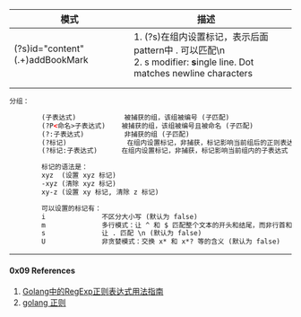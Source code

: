 

| 模式                             | 描述                                                         |      |
| -------------------------------- | ------------------------------------------------------------ | ---- |
| (?s)id="content" (.+)addBookMark | 1. (?s)在组内设置标记，表示后面pattern中 . 可以匹配\n<br />2. s modifier: **s**ingle line. Dot matches newline characters |      |
|                                  |                                                              |      |
|                                  |                                                              |      |



```html
分组：

        (子表达式)            被捕获的组，该组被编号 (子匹配)
        (?P<命名>子表达式)    被捕获的组，该组被编号且被命名 (子匹配)
        (?:子表达式)          非捕获的组 (子匹配)
        (?标记)               在组内设置标记，非捕获，标记影响当前组后的正则表达式
        (?标记:子表达式)      在组内设置标记，非捕获，标记影响当前组内的子表达式

        标记的语法是：
        xyz  (设置 xyz 标记)
        -xyz (清除 xyz 标记)
        xy-z (设置 xy 标记, 清除 z 标记)

        可以设置的标记有：
        i              不区分大小写 (默认为 false)
        m              多行模式：让 ^ 和 $ 匹配整个文本的开头和结尾，而非行首和行尾(默认为 false)
        s              让 . 匹配 \n (默认为 false)
        U              非贪婪模式：交换 x* 和 x*? 等的含义 (默认为 false)
```



----

#### 0x09 References

1. [Golang中的RegExp正则表达式用法指南](https://www.cnblogs.com/sunsky303/p/11051468.html)
2. [golang 正则](https://www.jianshu.com/p/7531a8cb7095)